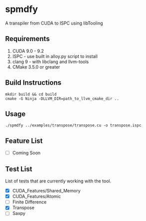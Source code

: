 # spmdfy
A transpiler from CUDA to ISPC using libTooling

## Requirements
1. CUDA 9.0 - 9.2
2. ISPC - use built in alloy.py script to install
3. clang 9 - with libclang and llvm-tools
4. CMake 3.5.0 or greater

## Build Instructions
    mkdir build && cd build
    cmake -G Ninja -DLLVM_DIR=path_to_llvm_cmake_dir ..

## Usage
    ./spmdfy ../examples/transpose/transpose.cu -o transpose.ispc

## Feature List

- [ ] Coming Soon

## Test List
List of tests that are currently working with the tool.

- [x] CUDA_Features/Shared_Memory
- [x] CUDA_Features/Atomic
- [ ] Finite Difference
- [x] Transpose
- [ ] Saxpy